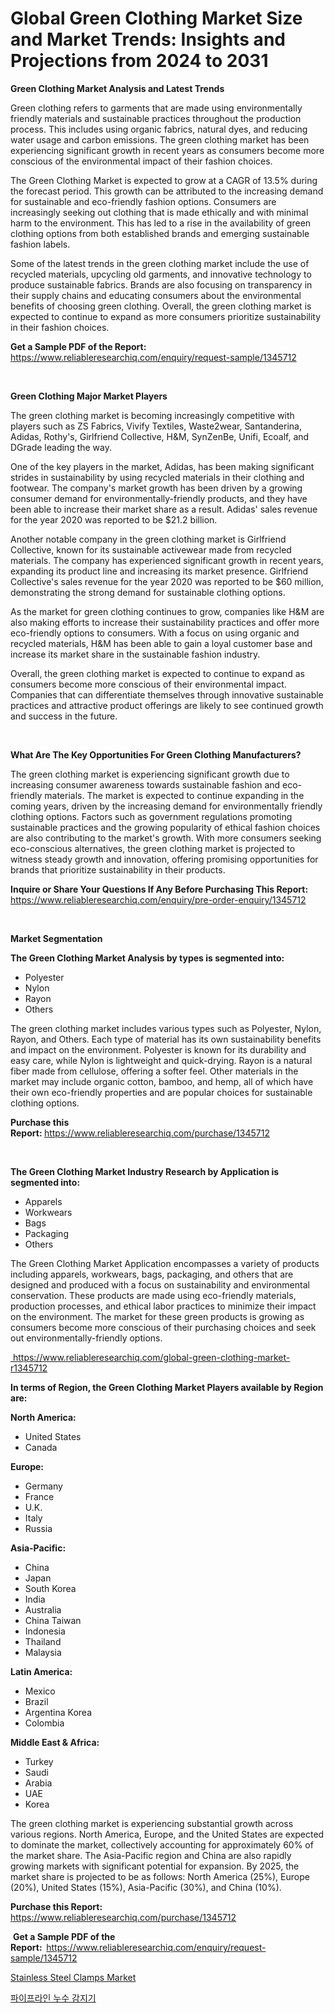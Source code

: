<p><h1>Global Green Clothing Market Size and Market Trends: Insights and Projections from 2024 to 2031</h1></p><p><strong>Green Clothing Market Analysis and Latest Trends</strong></p>
<p><p>Green clothing refers to garments that are made using environmentally friendly materials and sustainable practices throughout the production process. This includes using organic fabrics, natural dyes, and reducing water usage and carbon emissions. The green clothing market has been experiencing significant growth in recent years as consumers become more conscious of the environmental impact of their fashion choices.</p><p>The Green Clothing Market is expected to grow at a CAGR of 13.5% during the forecast period. This growth can be attributed to the increasing demand for sustainable and eco-friendly fashion options. Consumers are increasingly seeking out clothing that is made ethically and with minimal harm to the environment. This has led to a rise in the availability of green clothing options from both established brands and emerging sustainable fashion labels.</p><p>Some of the latest trends in the green clothing market include the use of recycled materials, upcycling old garments, and innovative technology to produce sustainable fabrics. Brands are also focusing on transparency in their supply chains and educating consumers about the environmental benefits of choosing green clothing. Overall, the green clothing market is expected to continue to expand as more consumers prioritize sustainability in their fashion choices.</p></p>
<p><strong>Get a Sample PDF of the Report:&nbsp;</strong> <a href="https://www.reliableresearchiq.com/enquiry/request-sample/1345712">https://www.reliableresearchiq.com/enquiry/request-sample/1345712</a></p>
<p>&nbsp;</p>
<p><strong>Green Clothing Major Market Players</strong></p>
<p><p>The green clothing market is becoming increasingly competitive with players such as ZS Fabrics, Vivify Textiles, Waste2wear, Santanderina, Adidas, Rothy's, Girlfriend Collective, H&M, SynZenBe, Unifi, Ecoalf, and DGrade leading the way. </p><p>One of the key players in the market, Adidas, has been making significant strides in sustainability by using recycled materials in their clothing and footwear. The company's market growth has been driven by a growing consumer demand for environmentally-friendly products, and they have been able to increase their market share as a result. Adidas' sales revenue for the year 2020 was reported to be $21.2 billion.</p><p>Another notable company in the green clothing market is Girlfriend Collective, known for its sustainable activewear made from recycled materials. The company has experienced significant growth in recent years, expanding its product line and increasing its market presence. Girlfriend Collective's sales revenue for the year 2020 was reported to be $60 million, demonstrating the strong demand for sustainable clothing options.</p><p>As the market for green clothing continues to grow, companies like H&M are also making efforts to increase their sustainability practices and offer more eco-friendly options to consumers. With a focus on using organic and recycled materials, H&M has been able to gain a loyal customer base and increase its market share in the sustainable fashion industry.</p><p>Overall, the green clothing market is expected to continue to expand as consumers become more conscious of their environmental impact. Companies that can differentiate themselves through innovative sustainable practices and attractive product offerings are likely to see continued growth and success in the future.</p></p>
<p>&nbsp;</p>
<p><strong>What Are The Key Opportunities For Green Clothing Manufacturers?</strong></p>
<p><p>The green clothing market is experiencing significant growth due to increasing consumer awareness towards sustainable fashion and eco-friendly materials. The market is expected to continue expanding in the coming years, driven by the increasing demand for environmentally friendly clothing options. Factors such as government regulations promoting sustainable practices and the growing popularity of ethical fashion choices are also contributing to the market's growth. With more consumers seeking eco-conscious alternatives, the green clothing market is projected to witness steady growth and innovation, offering promising opportunities for brands that prioritize sustainability in their products.</p></p>
<p><strong>Inquire or Share Your Questions If Any Before Purchasing This Report:</strong> <a href="https://www.reliableresearchiq.com/enquiry/pre-order-enquiry/1345712">https://www.reliableresearchiq.com/enquiry/pre-order-enquiry/1345712</a></p>
<p>&nbsp;</p>
<p><strong>Market Segmentation</strong></p>
<p><strong>The Green Clothing Market Analysis by types is segmented into:</strong></p>
<p><ul><li>Polyester</li><li>Nylon</li><li>Rayon</li><li>Others</li></ul></p>
<p><p>The green clothing market includes various types such as Polyester, Nylon, Rayon, and Others. Each type of material has its own sustainability benefits and impact on the environment. Polyester is known for its durability and easy care, while Nylon is lightweight and quick-drying. Rayon is a natural fiber made from cellulose, offering a softer feel. Other materials in the market may include organic cotton, bamboo, and hemp, all of which have their own eco-friendly properties and are popular choices for sustainable clothing options.</p></p>
<p><strong>Purchase this Report:&nbsp;</strong><a href="https://www.reliableresearchiq.com/purchase/1345712">https://www.reliableresearchiq.com/purchase/1345712</a></p>
<p>&nbsp;</p>
<p><strong>The Green Clothing Market Industry Research by Application is segmented into:</strong></p>
<p><ul><li>Apparels</li><li>Workwears</li><li>Bags</li><li>Packaging</li><li>Others</li></ul></p>
<p><p>The Green Clothing Market Application encompasses a variety of products including apparels, workwears, bags, packaging, and others that are designed and produced with a focus on sustainability and environmental conservation. These products are made using eco-friendly materials, production processes, and ethical labor practices to minimize their impact on the environment. The market for these green products is growing as consumers become more conscious of their purchasing choices and seek out environmentally-friendly options.</p></p>
<p><a href="https://www.reliableresearchiq.com/global-green-clothing-market-r1345712">&nbsp;https://www.reliableresearchiq.com/global-green-clothing-market-r1345712</a></p>
<p><strong>In terms of Region, the Green Clothing Market Players available by Region are:</strong></p>
<p>
    <p> <strong> North America: </strong>
        <ul>
            <li>United States</li>
            <li>Canada</li>
        </ul>
        </p> 
    <p> <strong> Europe: </strong>
        <ul>
            <li>Germany</li>
            <li>France</li>
            <li>U.K.</li>
            <li>Italy</li>
            <li>Russia</li>
        </ul>
        </p> 
    <p> <strong> Asia-Pacific: </strong>
        <ul>
            <li>China</li>
            <li>Japan</li>
            <li>South Korea</li>
            <li>India</li>
            <li>Australia</li>
            <li>China Taiwan</li>
            <li>Indonesia</li>
            <li>Thailand</li>
            <li>Malaysia</li>
        </ul>
        </p> 
    <p> <strong> Latin America: </strong>
        <ul>
            <li>Mexico</li>
            <li>Brazil</li>
            <li>Argentina Korea</li>
            <li>Colombia</li>
        </ul>
        </p> 
    <p> <strong> Middle East & Africa: </strong>
        <ul>
            <li>Turkey</li>
            <li>Saudi</li>
            <li>Arabia</li>
            <li>UAE</li>
            <li>Korea</li>
        </ul>
    </p>
    </p>
<p><p>The green clothing market is experiencing substantial growth across various regions. North America, Europe, and the United States are expected to dominate the market, collectively accounting for approximately 60% of the market share. The Asia-Pacific region and China are also rapidly growing markets with significant potential for expansion. By 2025, the market share is projected to be as follows: North America (25%), Europe (20%), United States (15%), Asia-Pacific (30%), and China (10%).</p></p>
<p><strong>Purchase this Report: </strong><a href="https://www.reliableresearchiq.com/purchase/1345712">https://www.reliableresearchiq.com/purchase/1345712</a></p>
<p>&nbsp;<strong>Get a Sample PDF of the Report:&nbsp;&nbsp;</strong><a href="https://www.reliableresearchiq.com/enquiry/request-sample/1345712">https://www.reliableresearchiq.com/enquiry/request-sample/1345712</a></p>
<p><strong></strong></p>
<p><p><a href="https://view.publitas.com/reportprime-1/global-stainless-steel-clamps-industry-types-applications-market-players-regional-growth-analysis-and-future-scenarios-2024-2031/">Stainless Steel Clamps Market</a></p><p><a href="https://github.com/sougarounis/Market-Research-Report-List-5/blob/main/985735511087.md">파이프라인 누수 감지기</a></p></p>